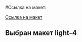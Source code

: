 #Ссылка на макет:

[Ссылка на макет](https://www.figma.com/file/6FMWkB94wE7KTkcCgUXtnC/Дипломный-проект?type=design&node-id=1-2798&mode=design&t=shilSCxVu2OACtEG-0)

## Выбран макет **light-4**
